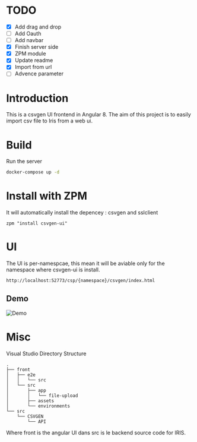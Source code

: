 # TODO 

- [x] Add drag and drop
- [ ] Add Oauth
- [ ] Add navbar
- [x] Finish server side
- [x] ZPM module
- [x] Update readme
- [x] Import from url
- [ ] Advence parameter

# Introduction 
This is a csvgen UI frontend in Angular 8.
The aim of this project is to easily import csv file to Iris from a web ui.

# Build 
Run the server

```sh
docker-compose up -d
```

# Install with ZPM

It will automatically install the depencey : csvgen and sslclient

```objectscript
zpm "install csvgen-ui"
```

# UI

The UI is per-namespcae, this mean it will be aviable only for the namespace where csvgen-ui is install.
```
http://localhost:52773/csp/{namespace}/csvgen/index.html
```

## Demo

![Demo](/misc/UploadDemo.gif)


# Misc
Visual Studio Directory Structure

```
.
├── front
│   ├── e2e
│   │   └── src
│   └── src
│       ├── app
│       │   └── file-upload
│       ├── assets
│       └── environments
└── src
    └── CSVGEN
        └── API
```
Where front is the angular UI dans src is le backend source code for IRIS.

